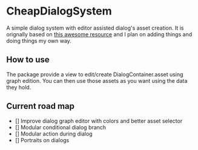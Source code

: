 # CheapDialogSystem
A simple dialog system with editor assisted dialog's asset creation. It is orignally based on [this awesome resource](https://github.com/merpheus-dev/NodeBasedDialogueSystem) and I plan on adding things and doing things my own way.

## How to use
The package provide a view to edit/create DialogContainer.asset using graph edition. You can then use those assets as you want using the data they hold.

## Current road map
- [] Improve dialog graph editor with colors and better asset selector
- [] Modular conditional dialog branch
- [] Modular action during dialog 
- [] Portraits on dialogs